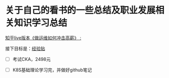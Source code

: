 # 关于自己的看书的一些总结及职业发展相关知识学习总结
[知乎live版本《做运维如何冲击高薪》 :](https://github.com/nicoleShuaihui/career-planning/issues/1#issue-462368479)

接下目标是：[经验贴](https://www.jianshu.com/p/135c1d618a79)
- [ ] 考试CKA，2498元 
- [ ] K8S基础理论学习完，并做好github笔记

